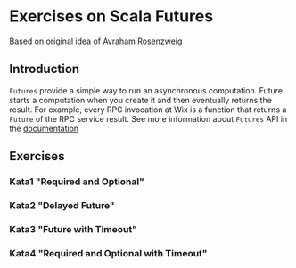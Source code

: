 # Exercises on Scala Futures

Based on original idea of [Avraham Rosenzweig](https://github.com/avrahamr)

## Introduction

`Futures` provide a simple way to run an asynchronous computation. 
Future starts a computation when you create it and then eventually returns the result. 
For example, every RPC invocation at Wix is a function that returns a `Future` of the RPC service result. 
See more information about `Futures` API in the [documentation](https://www.scala-lang.org/api/2.12.2/scala/concurrent/Future.html)

## Exercises

### Kata1 "Required and Optional"

### Kata2 "Delayed Future"

### Kata3 "Future with Timeout"

### Kata4 "Required and Optional with Timeout"
